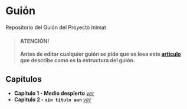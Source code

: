 Guión
=====

Repositorio del Guión del Proyecto Inimat

> #### ATENCIÓN!
> **Antes de editar cualquier guión se pide que se leea este [articulo](https://github.com/Inimat/guion/wiki/Estructura-del-Guion) que describe como es la estructura del guión.**

## Capitulos

* **Capitulo 1 - Medio despierto** [*ver*](./capitulos/capitulo-1.md)
* **Capitulo 2 - `sin titulo aun`** [*ver*](./capitulos/capitulo-2.md)

  
